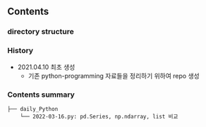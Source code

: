 ## Contents
### directory structure

### History 
- 2021.04.10 최초 생성 
  - 기존 python-programming 자료들을 정리하기 위하여 repo 생성

### Contents summary
```
├── daily_Python
    └── 2022-03-16.py: pd.Series, np.ndarray, list 비교
```
